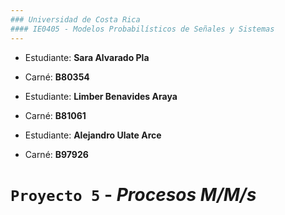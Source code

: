 ```yaml
---
### Universidad de Costa Rica
#### IE0405 - Modelos Probabilísticos de Señales y Sistemas
---
```



- Estudiante: **Sara Alvarado Pla**
- Carné: **B80354**


- Estudiante: **Limber Benavides Araya**
- Carné: **B81061**


- Estudiante: **Alejandro Ulate Arce**
- Carné: **B97926**


# `Proyecto 5` - *Procesos M/M/s*


